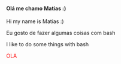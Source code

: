 <h4>Olá me chamo Matias :)</h4>
<p>Hi my name is Matias :)</p>

<p>Eu gosto de fazer algumas coisas com bash</p>
<p>I like to do some things with bash</p>

<p><span style="color: #ff0000;">OLA</span></p>
